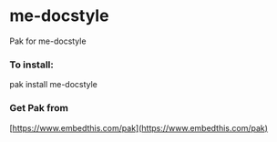 # me-docstyle

Pak for me-docstyle

### To install:

pak install me-docstyle

### Get Pak from

[https://www.embedthis.com/pak](https://www.embedthis.com/pak)
